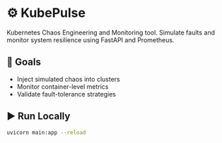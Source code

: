 # ⚙️ KubePulse

Kubernetes Chaos Engineering and Monitoring tool. Simulate faults and monitor system resilience using FastAPI and Prometheus.

## 🎯 Goals

- Inject simulated chaos into clusters
- Monitor container-level metrics
- Validate fault-tolerance strategies

## ▶️ Run Locally

```bash
uvicorn main:app --reload
```
